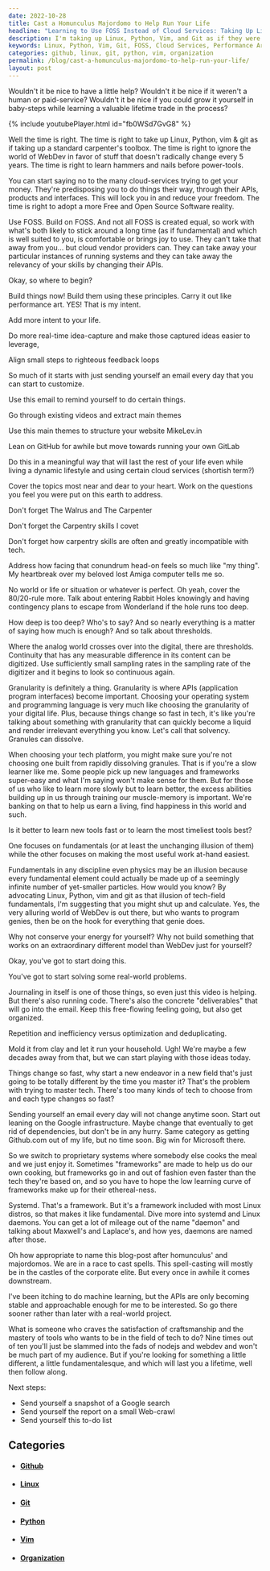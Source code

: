 ```yaml
---
date: 2022-10-28
title: Cast a Homunculus Majordomo to Help Run Your Life
headline: "Learning to Use FOSS Instead of Cloud Services: Taking Up Linux, Python, Vim and Git as If They Were Tools in a Carpenter's Toolbox"
description: I'm taking up Linux, Python, Vim, and Git as if they were tools in a carpenter's toolbox, and learning to use FOSS instead of cloud services. I'm creating performance art with these principles, doing real-time idea-capture, aligning small steps to feedback loops, and using GitHub and GitLab. I'm trying to figure out the best way to approach learning new tech tools and advocate the use of Linux, Python, Vim and Git.
keywords: Linux, Python, Vim, Git, FOSS, Cloud Services, Performance Art, Idea-Capture, Feedback Loops, GitHub, GitLab, Fundamentals, Work At-Hand, Real-World Problems, Organization, Repetition, Inefficiency, Optimization, Deduplicating, Ideas
categories: github, linux, git, python, vim, organization
permalink: /blog/cast-a-homunculus-majordomo-to-help-run-your-life/
layout: post
---
```



Wouldn't it be nice to have a little help? Wouldn't it be nice if it weren't a
human or paid-service? Wouldn't it be nice if you could grow it yourself in
baby-steps while learning a valuable lifetime trade in the process?

{% include youtubePlayer.html id="fb0WSd7GvG8" %}

Well the time is right. The time is right to take up Linux, Python, vim & git
as if taking up a standard carpenter's toolbox. The time is right to ignore the
world of WebDev in favor of stuff that doesn't radically change every 5 years.
The time is right to learn hammers and nails before power-tools.

You can start saying no to the many cloud-services trying to get your money.
They're predisposing you to do things their way, through their APIs, products
and interfaces. This will lock you in and reduce your freedom. The time is
right to adopt a more Free and Open Source Software reality.

Use FOSS. Build on FOSS. And not all FOSS is created equal, so work with what's
both likely to stick around a long time (as if fundamental) and which is well
suited to you, is comfortable or brings joy to use. They can't take that away
from you... but cloud vendor providers can. They can take away your particular
instances of running systems and they can take away the relevancy of your
skills by changing their APIs.

Okay, so where to begin?

Build things now! Build them using these principles. Carry it out like
performance art. YES! That is my intent.

Add more intent to your life.

Do more real-time idea-capture and make those captured ideas easier to
leverage,

Align small steps to righteous feedback loops

So much of it starts with just sending yourself an email every day that you can
start to customize.

Use this email to remind yourself to do certain things.

Go through existing videos and extract main themes

Use this main themes to structure your website  MikeLev.in

Lean on GitHub for awhile but move towards running your own GitLab

Do this in a meaningful way that will last the rest of your life even while
living a dynamic lifestyle and using certain cloud services (shortish term?)

Cover the topics most near and dear to your heart. Work on the questions you
feel you were put on this earth to address.

Don't forget The Walrus and The Carpenter

Don't forget the Carpentry skills I covet

Don't forget how carpentry skills are often and greatly incompatible with tech.

Address how facing that conundrum head-on feels so much like "my thing". My
heartbreak over my beloved lost Amiga computer tells me so.

No world or life or situation or whatever is perfect. Oh yeah, cover the
80/20-rule more. Talk about entering Rabbit Holes knowingly and having
contingency plans to escape from Wonderland if the hole runs too deep.

How deep is too deep? Who's to say? And so nearly everything is a matter of
saying how much is enough? And so talk about thresholds.

Where the analog world crosses over into the digital, there are thresholds.
Continuity that has any measurable difference in its content can be digitized.
Use sufficiently small sampling rates in the sampling rate of the digitizer and
it begins to look so continuous again.

Granularity is definitely a thing. Granularity is where APIs (application
program interfaces) become important. Choosing your operating system and
programming language is very much like choosing the granularity of your digital
life. Plus, because things change so fast in tech, it's like you're talking
about something with granularity that can quickly become a liquid and render
irrelevant everything you know. Let's call that solvency. Granules can
dissolve.

When choosing your tech platform, you might make sure you're not choosing one
built from rapidly dissolving granules. That is if you're a slow learner like
me. Some people pick up new languages and frameworks super-easy and what I'm
saying won't make sense for them. But for those of us who like to learn more
slowly but to learn better, the excess abilities building up in us through
training our muscle-memory is important. We're banking on that to help us earn
a living, find happiness in this world and such.

Is it better to learn new tools fast or to learn the most timeliest tools best?

One focuses on fundamentals (or at least the unchanging illusion of them) while
the other focuses on making the most useful work at-hand easiest.

Fundamentals in any discipline even physics may be an illusion because every
fundamental element could actually be made up of a seemingly infinite number of
yet-smaller particles. How would you know? By advocating Linux, Python, vim and
git as that illusion of tech-field fundamentals, I'm suggesting that you might
shut up and calculate. Yes, the very alluring world of WebDev is out there, but
who wants to program genies, then be on the hook for everything that genie
does.

Why not conserve your energy for yourself? Why not build something that works
on an extraordinary different model than WebDev just for yourself?

Okay, you've got to start doing this.

You've got to start solving some real-world problems.

Journaling in itself is one of those things, so even just this video is
helping. But there's also running code. There's also the concrete
"deliverables" that will go into the email. Keep this free-flowing feeling
going, but also get organized.

Repetition and inefficiency versus optimization and deduplicating.

Mold it from clay and let it run your household. Ugh! We're maybe a few decades
away from that, but we can start playing with those ideas today.

Things change so fast, why start a new endeavor in a new field that's just
going to be totally different by the time you master it? That's the problem
with trying to master tech. There's too many kinds of tech to choose from and
each type changes so fast?

Sending yourself an email every day will not change anytime soon. Start out
leaning on the Google infrastructure. Maybe change that eventually to get rid
of dependencies, but don't be in any hurry. Same category as getting Github.com
out of my life, but no time soon. Big win for Microsoft there.

So we switch to proprietary systems where somebody else cooks the meal and we
just enjoy it. Sometimes "frameworks" are made to help us do our own cooking,
but frameworks go in and out of fashion even faster than the tech they're based
on, and so you have to hope the low learning curve of frameworks make up for
their ethereal-ness.

Systemd. That's a framework. But it's a framework included with most Linux
distros, so that makes it like fundamental. Dive more into systemd and Linux
daemons. You can get a lot of mileage out of the name "daemon" and talking
about Maxwell's and Laplace's, and how yes, daemons are named after those.

Oh how appropriate to name this blog-post after homunculus' and majordomos. We
are in a race to cast spells. This spell-casting will mostly be in the castles
of the corporate elite. But every once in awhile it comes downstream.

I've been itching to do machine learning, but the APIs are only becoming stable
and approachable enough for me to be interested. So go there sooner rather than
later with a real-world project.

What is someone who craves the satisfaction of craftsmanship and the mastery of
tools who wants to be in the field of tech to do? Nine times out of ten you'll
just be slammed into the fads of nodejs and webdev and won't be much part of my
audience. But if you're looking for something a little different, a little
fundamentalesque, and which will last you a lifetime, well then follow along.

Next steps:

- Send yourself a snapshot of a Google search
- Send yourself the report on a small Web-crawl
- Send yourself this to-do list



## Categories

<ul>
<li><h4><a href='/github/'>Github</a></h4></li>
<li><h4><a href='/linux/'>Linux</a></h4></li>
<li><h4><a href='/git/'>Git</a></h4></li>
<li><h4><a href='/python/'>Python</a></h4></li>
<li><h4><a href='/vim/'>Vim</a></h4></li>
<li><h4><a href='/organization/'>Organization</a></h4></li></ul>